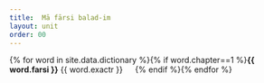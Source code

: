 ```yaml
---
title:	Mā fārsi balad-im
layout: unit
order: 00
---
```



{% for word in site.data.dictionary %}{% if word.chapter==1 %}<strong>{{ word.farsi }}</strong> {{ word.exactr }} &emsp; {% endif %}{% endfor %}



